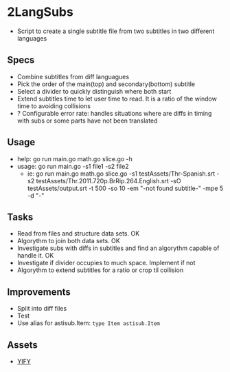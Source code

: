 # 2LangSubs

* Script to create a single subtitle file from two subtitles in two different languages

## Specs

* Combine subtitles from diff languagues
* Pick the order of the main(top) and secondary(bottom) subtitle
* Select a divider to quickly distinguish where both start
* Extend subtitles time to let user time to read. It is a ratio of the window time to avoiding collisions
* ? Configurable error rate: handles situations where are diffs in timing with subs or some parts have not been translated

## Usage

* help: go run main.go math.go slice.go -h
* usage: go run main.go -s1 file1 -s2 file2
  * ie: go run main.go math.go slice.go -s1 testAssets/Thr-Spanish.srt -s2 testAssets/Thr.2011.720p.BrRip.264.English.srt -sO testAssets/output.srt -t 500 -so 10 -em "-not found subtitle-" -mpe 5 -d "*-*"

## Tasks

* Read from files and structure data sets. OK
* Algorythm to join both data sets. OK
* Investigate subs with diffs in subtitles and find an algorythm capable of handle it. OK
* Investigate if divider occupies to much space. Implement if not
* Algorythm to extend subtitles for a ratio or crop til collision

## Improvements

* Split into diff files
* Test
* Use alias for astisub.Item: `type Item astisub.Item`

## Assets

* [YIFY](https://yifysubtitles.org/movie-imdb/tt0800369)
